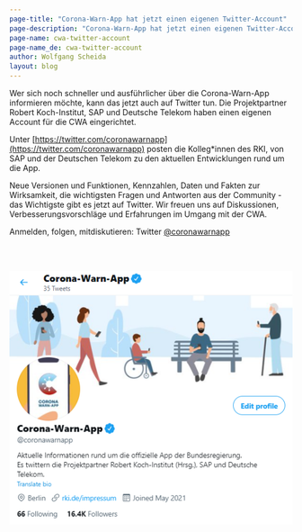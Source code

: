 ```yaml
---
page-title: "Corona-Warn-App hat jetzt einen eigenen Twitter-Account"
page-description: "Corona-Warn-App hat jetzt einen eigenen Twitter-Account"
page-name: cwa-twitter-account
page-name_de: cwa-twitter-account
author: Wolfgang Scheida
layout: blog
---
```


Wer sich noch schneller und ausführlicher über die Corona-Warn-App informieren möchte, kann das jetzt auch auf Twitter tun. Die Projektpartner Robert Koch-Institut, SAP und Deutsche Telekom haben einen eigenen Account für die CWA eingerichtet.

<!-- overview -->

Unter [https://twitter.com/coronawarnapp](https://twitter.com/coronawarnapp) posten die Kolleg*innen des RKI, von SAP und der Deutschen Telekom zu den aktuellen Entwicklungen rund um die App. 

Neue Versionen und Funktionen, Kennzahlen, Daten und Fakten zur Wirksamkeit, die wichtigsten Fragen und Antworten aus der Community - das Wichtigste gibt es jetzt auf Twitter. Wir freuen uns auf Diskussionen, Verbesserungsvorschläge und Erfahrungen im Umgang mit der CWA. 

Anmelden, folgen, mitdiskutieren: Twitter [@coronawarnapp](https://twitter.com/coronawarnapp)


<br></br>
<center> <img src="./cwa-twitter-account.png" title="Twitter Account der CWA" style="align: center"> </center>
<br></br>
